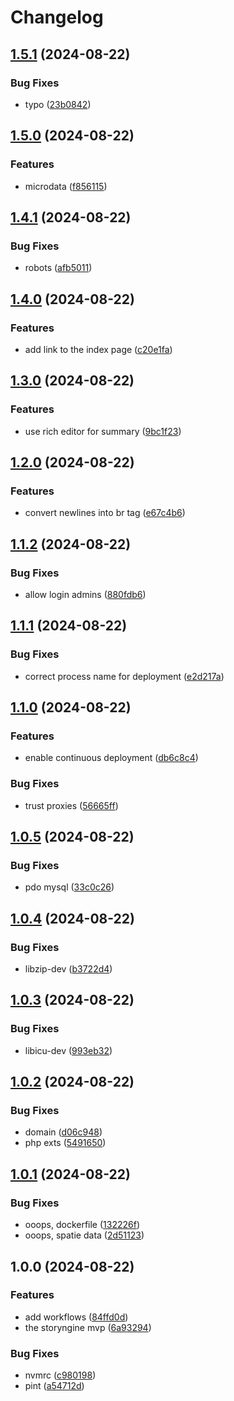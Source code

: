 # Changelog

## [1.5.1](https://github.com/ptah-sh/storyngine/compare/v1.5.0...v1.5.1) (2024-08-22)


### Bug Fixes

* typo ([23b0842](https://github.com/ptah-sh/storyngine/commit/23b0842d3f8853ed36244b811184e2e16693c9cc))

## [1.5.0](https://github.com/ptah-sh/storyngine/compare/v1.4.1...v1.5.0) (2024-08-22)


### Features

* microdata ([f856115](https://github.com/ptah-sh/storyngine/commit/f856115aab210bace2ca05e06ca2ac3bc0b4e2af))

## [1.4.1](https://github.com/ptah-sh/storyngine/compare/v1.4.0...v1.4.1) (2024-08-22)


### Bug Fixes

* robots ([afb5011](https://github.com/ptah-sh/storyngine/commit/afb50118f8897cd22bd3282e16ecab992a916739))

## [1.4.0](https://github.com/ptah-sh/storyngine/compare/v1.3.0...v1.4.0) (2024-08-22)


### Features

* add link to the index page ([c20e1fa](https://github.com/ptah-sh/storyngine/commit/c20e1fa3384ea7d3ec2e663cf248ae1b5fc7106e))

## [1.3.0](https://github.com/ptah-sh/storyngine/compare/v1.2.0...v1.3.0) (2024-08-22)


### Features

* use rich editor for summary ([9bc1f23](https://github.com/ptah-sh/storyngine/commit/9bc1f23adaf805605d18cba88eafa148159295d1))

## [1.2.0](https://github.com/ptah-sh/storyngine/compare/v1.1.2...v1.2.0) (2024-08-22)


### Features

* convert newlines into br tag ([e67c4b6](https://github.com/ptah-sh/storyngine/commit/e67c4b69d17bd53d8a58cea847e18bc846fe2dd9))

## [1.1.2](https://github.com/ptah-sh/storyngine/compare/v1.1.1...v1.1.2) (2024-08-22)


### Bug Fixes

* allow login admins ([880fdb6](https://github.com/ptah-sh/storyngine/commit/880fdb6e24dd3efe247b74df6ec5e013b8c151e0))

## [1.1.1](https://github.com/ptah-sh/storyngine/compare/v1.1.0...v1.1.1) (2024-08-22)


### Bug Fixes

* correct process name for deployment ([e2d217a](https://github.com/ptah-sh/storyngine/commit/e2d217a60477c11d5a989744144e29fb0ebf8a83))

## [1.1.0](https://github.com/ptah-sh/storyngine/compare/v1.0.5...v1.1.0) (2024-08-22)


### Features

* enable continuous deployment ([db6c8c4](https://github.com/ptah-sh/storyngine/commit/db6c8c48bcd25da15b6c3b1cb372a447a80e23dd))


### Bug Fixes

* trust proxies ([56665ff](https://github.com/ptah-sh/storyngine/commit/56665ff7c713b2e80392eb59315bd4e6c37c687a))

## [1.0.5](https://github.com/ptah-sh/storyngine/compare/v1.0.4...v1.0.5) (2024-08-22)


### Bug Fixes

* pdo mysql ([33c0c26](https://github.com/ptah-sh/storyngine/commit/33c0c2607818d5057e58c4833509b710b4c3bdc8))

## [1.0.4](https://github.com/ptah-sh/storyngine/compare/v1.0.3...v1.0.4) (2024-08-22)


### Bug Fixes

* libzip-dev ([b3722d4](https://github.com/ptah-sh/storyngine/commit/b3722d4374297a789c5ec57d9b3c8ceb9239e952))

## [1.0.3](https://github.com/ptah-sh/storyngine/compare/v1.0.2...v1.0.3) (2024-08-22)


### Bug Fixes

* libicu-dev ([993eb32](https://github.com/ptah-sh/storyngine/commit/993eb32395f7ccf1ae5c75e0223e8fea95abe125))

## [1.0.2](https://github.com/ptah-sh/storyngine/compare/v1.0.1...v1.0.2) (2024-08-22)


### Bug Fixes

* domain ([d06c948](https://github.com/ptah-sh/storyngine/commit/d06c948b60ed419504ef66b261542913dfae2bd3))
* php exts ([5491650](https://github.com/ptah-sh/storyngine/commit/54916506906533f998177bdcec6bff8440f596e6))

## [1.0.1](https://github.com/ptah-sh/storyngine/compare/v1.0.0...v1.0.1) (2024-08-22)


### Bug Fixes

* ooops, dockerfile ([132226f](https://github.com/ptah-sh/storyngine/commit/132226f20c8403a2536fa5c510b84290336668ed))
* ooops, spatie data ([2d51123](https://github.com/ptah-sh/storyngine/commit/2d511232bebbf020cfe80460f2edc90336f5a44f))

## 1.0.0 (2024-08-22)


### Features

* add workflows ([84ffd0d](https://github.com/ptah-sh/storyngine/commit/84ffd0dc04952fb7338ddf92f2a325819b5a5fa1))
* the storyngine mvp ([6a93294](https://github.com/ptah-sh/storyngine/commit/6a9329437ebc2de7098e08436ebf332cf00e3953))


### Bug Fixes

* nvmrc ([c980198](https://github.com/ptah-sh/storyngine/commit/c98019852c8399c468408ab5e2984937eb24121e))
* pint ([a54712d](https://github.com/ptah-sh/storyngine/commit/a54712dd032b42632b8725be526e69af2c640264))
